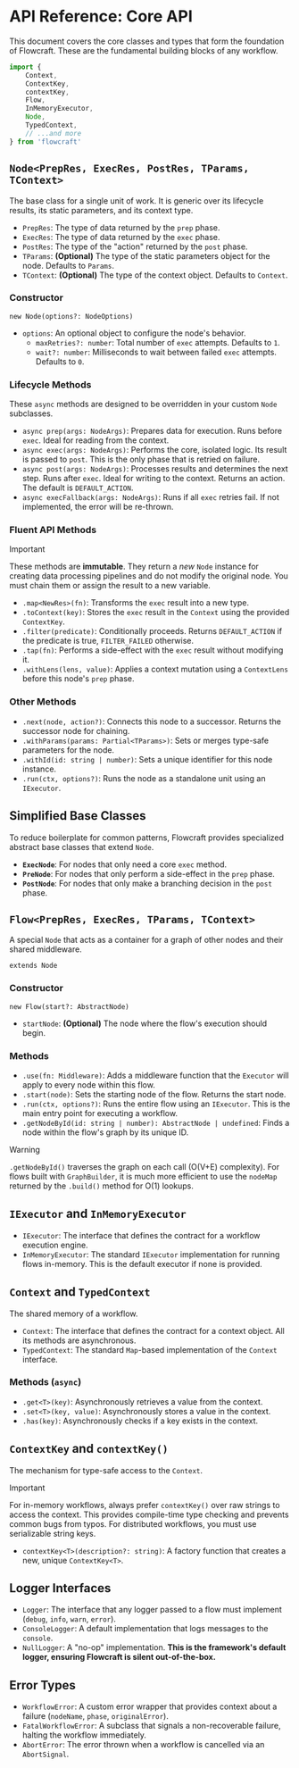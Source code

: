# API Reference: Core API

This document covers the core classes and types that form the foundation of Flowcraft. These are the fundamental building blocks of any workflow.

```typescript
import {
	Context,
	ContextKey,
	contextKey,
	Flow,
	InMemoryExecutor,
	Node,
	TypedContext,
	// ...and more
} from 'flowcraft'
```

## `Node<PrepRes, ExecRes, PostRes, TParams, TContext>`

The base class for a single unit of work. It is generic over its lifecycle results, its static parameters, and its context type.

- `PrepRes`: The type of data returned by the `prep` phase.
- `ExecRes`: The type of data returned by the `exec` phase.
- `PostRes`: The type of the "action" returned by the `post` phase.
- `TParams`: **(Optional)** The type of the static parameters object for the node. Defaults to `Params`.
- `TContext`: **(Optional)** The type of the context object. Defaults to `Context`.

### Constructor

`new Node(options?: NodeOptions)`

- `options`: An optional object to configure the node's behavior.
  - `maxRetries?: number`: Total number of `exec` attempts. Defaults to `1`.
  - `wait?: number`: Milliseconds to wait between failed `exec` attempts. Defaults to `0`.

### Lifecycle Methods

These `async` methods are designed to be overridden in your custom `Node` subclasses.

- `async prep(args: NodeArgs)`: Prepares data for execution. Runs before `exec`. Ideal for reading from the context.
- `async exec(args: NodeArgs)`: Performs the core, isolated logic. Its result is passed to `post`. This is the only phase that is retried on failure.
- `async post(args: NodeArgs)`: Processes results and determines the next step. Runs after `exec`. Ideal for writing to the context. Returns an action. The default is `DEFAULT_ACTION`.
- `async execFallback(args: NodeArgs)`: Runs if all `exec` retries fail. If not implemented, the error will be re-thrown.

### Fluent API Methods

> [!IMPORTANT]
> These methods are **immutable**. They return a *new* `Node` instance for creating data processing pipelines and do not modify the original node. You must chain them or assign the result to a new variable.

- `.map<NewRes>(fn)`: Transforms the `exec` result into a new type.
- `.toContext(key)`: Stores the `exec` result in the `Context` using the provided `ContextKey`.
- `.filter(predicate)`: Conditionally proceeds. Returns `DEFAULT_ACTION` if the predicate is true, `FILTER_FAILED` otherwise.
- `.tap(fn)`: Performs a side-effect with the `exec` result without modifying it.
- `.withLens(lens, value)`: Applies a context mutation using a `ContextLens` before this node's `prep` phase.

### Other Methods

- `.next(node, action?)`: Connects this node to a successor. Returns the successor node for chaining.
- `.withParams(params: Partial<TParams>)`: Sets or merges type-safe parameters for the node.
- `.withId(id: string | number)`: Sets a unique identifier for this node instance.
- `.run(ctx, options?)`: Runs the node as a standalone unit using an `IExecutor`.

## Simplified Base Classes

To reduce boilerplate for common patterns, Flowcraft provides specialized abstract base classes that extend `Node`.

-   **`ExecNode`**: For nodes that only need a core `exec` method.
-   **`PreNode`**: For nodes that only perform a side-effect in the `prep` phase.
-   **`PostNode`**: For nodes that only make a branching decision in the `post` phase.

## `Flow<PrepRes, ExecRes, TParams, TContext>`

A special `Node` that acts as a container for a graph of other nodes and their shared middleware.

`extends Node`

### Constructor

`new Flow(start?: AbstractNode)`

- `startNode`: **(Optional)** The node where the flow's execution should begin.

### Methods

- `.use(fn: Middleware)`: Adds a middleware function that the `Executor` will apply to every node within this flow.
- `.start(node)`: Sets the starting node of the flow. Returns the start node.
- `.run(ctx, options?)`: Runs the entire flow using an `IExecutor`. This is the main entry point for executing a workflow.
- `.getNodeById(id: string | number): AbstractNode | undefined`: Finds a node within the flow's graph by its unique ID.

> [!WARNING]
> `.getNodeById()` traverses the graph on each call (O(V+E) complexity). For flows built with `GraphBuilder`, it is much more efficient to use the `nodeMap` returned by the `.build()` method for O(1) lookups.

## `IExecutor` and `InMemoryExecutor`

- `IExecutor`: The interface that defines the contract for a workflow execution engine.
- `InMemoryExecutor`: The standard `IExecutor` implementation for running flows in-memory. This is the default executor if none is provided.

## `Context` and `TypedContext`

The shared memory of a workflow.

- `Context`: The interface that defines the contract for a context object. All its methods are asynchronous.
- `TypedContext`: The standard `Map`-based implementation of the `Context` interface.

### Methods (`async`)

- `.get<T>(key)`: Asynchronously retrieves a value from the context.
- `.set<T>(key, value)`: Asynchronously stores a value in the context.
- `.has(key)`: Asynchronously checks if a key exists in the context.

## `ContextKey` and `contextKey()`

The mechanism for type-safe access to the `Context`.

> [!IMPORTANT]
> For in-memory workflows, always prefer `contextKey()` over raw strings to access the context. This provides compile-time type checking and prevents common bugs from typos. For distributed workflows, you must use serializable string keys.

- `contextKey<T>(description?: string)`: A factory function that creates a new, unique `ContextKey<T>`.

## Logger Interfaces

- `Logger`: The interface that any logger passed to a flow must implement (`debug`, `info`, `warn`, `error`).
- `ConsoleLogger`: A default implementation that logs messages to the `console`.
- `NullLogger`: A "no-op" implementation. **This is the framework's default logger, ensuring Flowcraft is silent out-of-the-box.**

## Error Types

- `WorkflowError`: A custom error wrapper that provides context about a failure (`nodeName`, `phase`, `originalError`).
- `FatalWorkflowError`: A subclass that signals a non-recoverable failure, halting the workflow immediately.
- `AbortError`: The error thrown when a workflow is cancelled via an `AbortSignal`.
